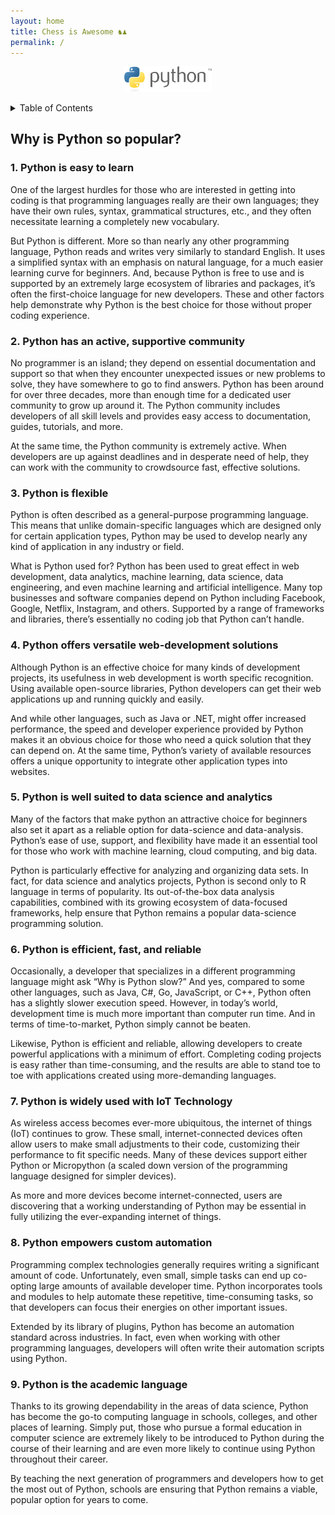 ```yaml
---
layout: home
title: Chess is Awesome ♞♟️
permalink: /
---
```


<div align="center">
  <img width="140" src="assets/python-3.svg">
</div>

<a name="readme-top"></a>


<!-- TABLE OF CONTENTS -->
<details>
  <summary>Table of Contents</summary>
  <ol>
    <li>
      <a href="#about-the-project">About The Project</a>
    </li>
    <li>
      <a href="#clean-code">Clean Code</a>
      <ul>
        <li><a href="#none">Naming Things</a></li>
        <li><a href="#none">Functions</a></li>
        <li><a href="#none">Objects and Data Structures</a></li>
        <li><a href="#none">Classes</a></li>
        <li><a href="#none">SOLID Principles</a></li>
        <li><a href="#none">Testing</a></li>
      </ul>
    </li>
    <li>
      <a href="#none">Code Quality Measurement</a>
      <ul>
        <li><a href="#none">1. Code complexity</a></li>
        <li><a href="#none">2. Code coverage</a></li>
        <li><a href="#none">3. Bug density</a></li>
        <li><a href="#none">4. Duplicated code</a></li>
        <li><a href="#none">5. Code maintainability</a></li>
        <li><a href="#none">6. Coding standards</a></li>
        <li><a href="#none">7. Security vulnerabilities</a></li>
      </ul>
    </li>
    <li><a href="#contributing">Contributing</a></li>
    <li><a href="#license">License</a></li>
    <li><a href="#contact">Contact</a></li>
    <li><a href="#acknowledgments">Acknowledgments</a></li>
  </ol>
</details>


## Why is Python so popular?

### 1. Python is easy to learn
One of the largest hurdles for those who are interested in getting into coding is that programming languages really are their own languages; they have their own rules, syntax, grammatical structures, etc., and they often necessitate learning a completely new vocabulary.

But Python is different. More so than nearly any other programming language, Python reads and writes very similarly to standard English. It uses a simplified syntax with an emphasis on natural language, for a much easier learning curve for beginners. And, because Python is free to use and is supported by an extremely large ecosystem of libraries and packages, it’s often the first-choice language for new developers. These and other factors help demonstrate why Python is the best choice for those without proper coding experience.

### 2. Python has an active, supportive community
No programmer is an island; they depend on essential documentation and support so that when they encounter unexpected issues or new problems to solve, they have somewhere to go to find answers. Python has been around for over three decades, more than enough time for a dedicated user community to grow up around it. The Python community includes developers of all skill levels and provides easy access to documentation, guides, tutorials, and more.

At the same time, the Python community is extremely active. When developers are up against deadlines and in desperate need of help, they can work with the community to crowdsource fast, effective solutions.

### 3. Python is flexible
Python is often described as a general-purpose programming language. This means that unlike domain-specific languages which are designed only for certain application types, Python may be used to develop nearly any kind of application in any industry or field.

What is Python used for? Python has been used to great effect in web development, data analytics, machine learning, data science, data engineering, and even machine learning and artificial intelligence. Many top businesses and software companies depend on Python including Facebook, Google, Netflix, Instagram, and others. Supported by a range of frameworks and libraries, there’s essentially no coding job that Python can’t handle.

### 4. Python offers versatile web-development solutions
Although Python is an effective choice for many kinds of development projects, its usefulness in web development is worth specific recognition. Using available open-source libraries, Python developers can get their web applications up and running quickly and easily.

And while other languages, such as Java or .NET, might offer increased performance, the speed and developer experience provided by Python makes it an obvious choice for those who need a quick solution that they can depend on. At the same time, Python’s variety of available resources offers a unique opportunity to integrate other application types into websites.

### 5. Python is well suited to data science and analytics
Many of the factors that make python an attractive choice for beginners also set it apart as a reliable option for data-science and data-analysis. Python’s ease of use, support, and flexibility have made it an essential tool for those who work with machine learning, cloud computing, and big data.

Python is particularly effective for analyzing and organizing data sets. In fact, for data science and analytics projects, Python is second only to R language in terms of popularity. Its out-of-the-box data analysis capabilities, combined with its growing ecosystem of data-focused frameworks, help ensure that Python remains a popular data-science programming solution.

### 6. Python is efficient, fast, and reliable
Occasionally, a developer that specializes in a different programming language might ask “Why is Python slow?” And yes, compared to some other languages, such as Java, C#, Go, JavaScript, or C++, Python often has a slightly slower execution speed. However, in today’s world, development time is much more important than computer run time. And in terms of time-to-market, Python simply cannot be beaten.

Likewise, Python is efficient and reliable, allowing developers to create powerful applications with a minimum of effort. Completing coding projects is easy rather than time-consuming, and the results are able to stand toe to toe with applications created using more-demanding languages.

### 7. Python is widely used with IoT Technology
As wireless access becomes ever-more ubiquitous, the internet of things (IoT) continues to grow. These small, internet-connected devices often allow users to make small adjustments to their code, customizing their performance to fit specific needs. Many of these devices support either Python or Micropython (a scaled down version of the programming language designed for simpler devices).

As more and more devices become internet-connected, users are discovering that a working understanding of Python may be essential in fully utilizing the ever-expanding internet of things.

### 8. Python empowers custom automation
Programming complex technologies generally requires writing a significant amount of code. Unfortunately, even small, simple tasks can end up co-opting large amounts of available developer time. Python incorporates tools and modules to help automate these repetitive, time-consuming tasks, so that developers can focus their energies on other important issues.

Extended by its library of plugins, Python has become an automation standard across industries. In fact, even when working with other programming languages, developers will often write their automation scripts using Python.

### 9. Python is the academic language
Thanks to its growing dependability in the areas of data science, Python has become the go-to computing language in schools, colleges, and other places of learning. Simply put, those who pursue a formal education in computer science are extremely likely to be introduced to Python during the course of their learning and are even more likely to continue using Python throughout their career.

By teaching the next generation of programmers and developers how to get the most out of Python, schools are ensuring that Python remains a viable, popular option for years to come.